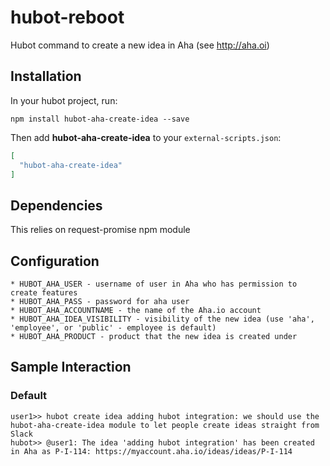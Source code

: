 # hubot-reboot
Hubot command to create a new idea in Aha (see http://aha.oi)

## Installation

In your hubot project, run:

`npm install hubot-aha-create-idea --save`

Then add **hubot-aha-create-idea** to your `external-scripts.json`:

```json
[
  "hubot-aha-create-idea"
]
```

## Dependencies

This relies on request-promise npm module

## Configuration

    * HUBOT_AHA_USER - username of user in Aha who has permission to create features
    * HUBOT_AHA_PASS - password for aha user
    * HUBOT_AHA_ACCOUNTNAME - the name of the Aha.io account
    * HUBOT_AHA_IDEA_VISIBILITY - visibility of the new idea (use 'aha', 'employee', or 'public' - employee is default)
    * HUBOT_AHA_PRODUCT - product that the new idea is created under

## Sample Interaction

### Default
``` 
user1>> hubot create idea adding hubot integration: we should use the hubot-aha-create-idea module to let people create ideas straight from Slack
hubot>> @user1: The idea 'adding hubot integration' has been created in Aha as P-I-114: https://myaccount.aha.io/ideas/ideas/P-I-114 
```